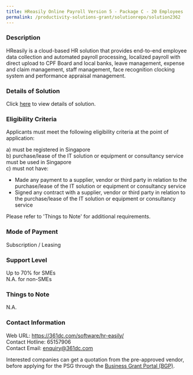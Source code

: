 ```yaml
---
title: HReasily Online Payroll Version 5 - Package C - 20 Employees
permalink: /productivity-solutions-grant/solutionrepo/solution2362
---
```


### Description

HReasily is a cloud-based HR solution that provides end-to-end employee data collection and automated payroll processing, localized payroll with direct upload to CPF Board and local banks, leave management, expense and claim management, staff management, face recognition clocking system and performance appraisal management.

### Details of Solution

Click <a href='https://www.gobusiness.gov.sg/images/psg/361_Degree_HReasily_20210092_Desensitised_Annex_3_Part_3.pdf' target='_blank' rel='noopener'>here</a> to view details of solution.

### Eligibility Criteria

Applicants must meet the following eligibility criteria at the point of application:

a) must be registered in Singapore <br>
b) purchase/lease of the IT solution or equipment or consultancy service must be used in Singapore <br>
c) must not have:
- Made any payment to a supplier, vendor or third party in relation to the purchase/lease of the IT solution or equipment or consultancy service
- Signed any contract with a supplier, vendor or third party in relation to the purchase/lease of the IT solution or equipment or consultancy service

Please refer to 'Things to Note' for additional requirements.

### Mode of Payment
Subscription / Leasing

### Support Level
Up to 70% for SMEs <br>
N.A. for non-SMEs

### Things to Note
N.A.

### Contact Information
Web URL: https://361dc.com/software/hr-easily/<br>Contact Hotline: 65157906 <br>Contact Email: enquiry@361dc.com <br>

Interested companies can get a quotation from the pre-approved vendor, before applying for the PSG through the <a target='_blank' rel='noopener' href='https://www.businessgrants.gov.sg/'>Business Grant Portal (BGP)</a>.
